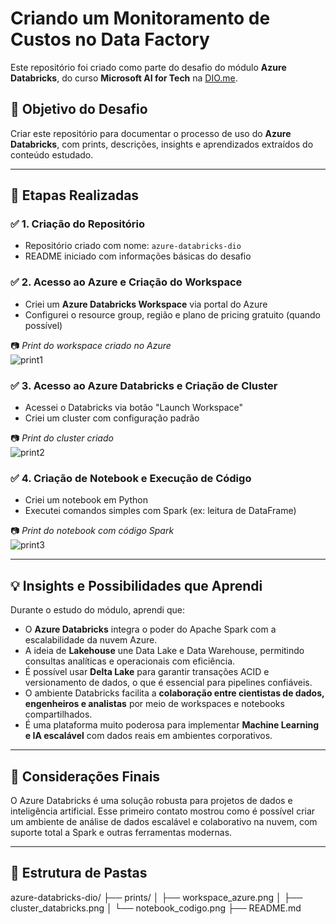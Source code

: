 # Criando um Monitoramento de Custos no Data Factory
Este repositório foi criado como parte do desafio do módulo **Azure Databricks**, do curso **Microsoft AI for Tech** na [DIO.me](https://www.dio.me).

## 📌 Objetivo do Desafio

Criar este repositório para documentar o processo de uso do **Azure Databricks**, com prints, descrições, insights e aprendizados extraídos do conteúdo estudado.

---

## 🧭 Etapas Realizadas

### ✅ 1. Criação do Repositório

- Repositório criado com nome: `azure-databricks-dio`
- README iniciado com informações básicas do desafio

### ✅ 2. Acesso ao Azure e Criação do Workspace

- Criei um **Azure Databricks Workspace** via portal do Azure
- Configurei o resource group, região e plano de pricing gratuito (quando possível)

📷 *Print do workspace criado no Azure*  
![print1](./prints/workspace_azure.png)

### ✅ 3. Acesso ao Azure Databricks e Criação de Cluster

- Acessei o Databricks via botão "Launch Workspace"
- Criei um cluster com configuração padrão

📷 *Print do cluster criado*  
![print2](./prints/cluster_databricks.png)

### ✅ 4. Criação de Notebook e Execução de Código

- Criei um notebook em Python
- Executei comandos simples com Spark (ex: leitura de DataFrame)

📷 *Print do notebook com código Spark*  
![print3](./prints/notebook_codigo.png)

---

## 💡 Insights e Possibilidades que Aprendi

Durante o estudo do módulo, aprendi que:

- O **Azure Databricks** integra o poder do Apache Spark com a escalabilidade da nuvem Azure.
- A ideia de **Lakehouse** une Data Lake e Data Warehouse, permitindo consultas analíticas e operacionais com eficiência.
- É possível usar **Delta Lake** para garantir transações ACID e versionamento de dados, o que é essencial para pipelines confiáveis.
- O ambiente Databricks facilita a **colaboração entre cientistas de dados, engenheiros e analistas** por meio de workspaces e notebooks compartilhados.
- É uma plataforma muito poderosa para implementar **Machine Learning e IA escalável** com dados reais em ambientes corporativos.

---

## 🧠 Considerações Finais

O Azure Databricks é uma solução robusta para projetos de dados e inteligência artificial. Esse primeiro contato mostrou como é possível criar um ambiente de análise de dados escalável e colaborativo na nuvem, com suporte total a Spark e outras ferramentas modernas.

---

## 📁 Estrutura de Pastas
azure-databricks-dio/ ├── prints/ │ ├── workspace_azure.png │ ├── cluster_databricks.png │ └── notebook_codigo.png ├── README.md
